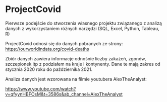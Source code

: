 # ProjectCovid

Pierwsze podejście do stworzenia własnego projektu związanego z analizą danych z wykorzystaniem różnych narzędzi (SQL, Excel, Python, Tableau, R)

ProjectCovid odnosi się do danych pobranych ze strony: 
https://ourworldindata.org/covid-deaths

Zbiór danych zawiera informacje odnośnie liczby zakażeń, zgonów, szczepionek itp z podziałem na kraje i kontynenty. Dane te mają zakres od stycznia 2020 roku do października 2021. 

Analiza danych jest wzorowana na filmie youtubera AlexTheAnalyst:

https://www.youtube.com/watch?v=qfyynHBFOsM&t=3586s&ab_channel=AlexTheAnalyst

